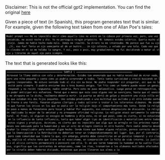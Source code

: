
Disclaimer: This is not the official gpt2 implementation. You can find the original [here](https://github.com/openai/gpt-2)

Given a piece of text (in Spanish), this program generates text that is similar. For example, given the following text taken from one of Allan Poe's tales:

![](https://github.com/EvyW/gpt2_text_generator_for_spanish_language/blob/master/pictures/input_example.png)

The text that is generated looks like this:

![](https://github.com/EvyW/gpt2_text_generator_for_spanish_language/blob/master/pictures/output_generated_text.png)

